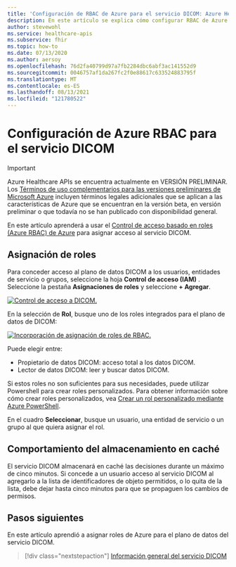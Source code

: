 ```yaml
---
title: 'Configuración de RBAC de Azure para el servicio DICOM: Azure Healthcare APIs'
description: En este artículo se explica cómo configurar RBAC de Azure para el servicio DICOM
author: stevewohl
ms.service: healthcare-apis
ms.subservice: fhir
ms.topic: how-to
ms.date: 07/13/2020
ms.author: aersoy
ms.openlocfilehash: 76d2fa40799d97a7fb2284dbc6abf3ac141552d9
ms.sourcegitcommit: 0046757af1da267fc2f0e88617c633524883795f
ms.translationtype: MT
ms.contentlocale: es-ES
ms.lasthandoff: 08/13/2021
ms.locfileid: "121780522"
---
```

# <a name="configure-azure-rbac-for-the-dicom-service"></a>Configuración de Azure RBAC para el servicio DICOM

> [!IMPORTANT]
> Azure Healthcare APIs se encuentra actualmente en VERSIÓN PRELIMINAR. Los [Términos de uso complementarios para las versiones preliminares de Microsoft Azure](https://azure.microsoft.com/support/legal/preview-supplemental-terms/) incluyen términos legales adicionales que se aplican a las características de Azure que se encuentran en la versión beta, en versión preliminar o que todavía no se han publicado con disponibilidad general. 

En este artículo aprenderá a usar el [Control de acceso basado en roles (Azure RBAC) de Azure](../../role-based-access-control/index.yml) para asignar acceso al servicio DICOM. 

## <a name="assign-roles"></a>Asignación de roles

Para conceder acceso al plano de datos DICOM a los usuarios, entidades de servicio o grupos, seleccione la hoja **Control de acceso (IAM)** . Seleccione la pestaña **Asignaciones de roles** y seleccione **+ Agregar**.

[ ![Control de acceso a DICOM.](media/dicom-access-control.png) ](media/dicom-access-control.png#lightbox)


En la selección de **Rol**, busque uno de los roles integrados para el plano de datos de DICOM:

[ ![Incorporación de asignación de roles de RBAC.](media/rbac-add-role-assignment.png) ](media/rbac-add-role-assignment.png#lightbox)

Puede elegir entre:

* Propietario de datos DICOM: acceso total a los datos DICOM.
* Lector de datos DICOM: leer y buscar datos DICOM.

Si estos roles no son suficientes para sus necesidades, puede utilizar Powershell para crear roles personalizados.  Para obtener información sobre cómo crear roles personalizados, vea [Crear un rol personalizado mediante Azure PowerShell](../../role-based-access-control/tutorial-custom-role-powershell.md).

En el cuadro **Seleccionar**, busque un usuario, una entidad de servicio o un grupo al que quiera asignar el rol.

## <a name="caching-behavior"></a>Comportamiento del almacenamiento en caché

El servicio DICOM almacenará en caché las decisiones durante un máximo de cinco minutos. Si concede a un usuario acceso al servicio DICOM al agregarlo a la lista de identificadores de objeto permitidos, o lo quita de la lista, debe dejar hasta cinco minutos para que se propaguen los cambios de permisos.

## <a name="next-steps"></a>Pasos siguientes

En este artículo aprendió a asignar roles de Azure para el plano de datos del servicio DICOM. 
 
>[!div class="nextstepaction"]
>[Información general del servicio DICOM](dicom-services-overview.md)